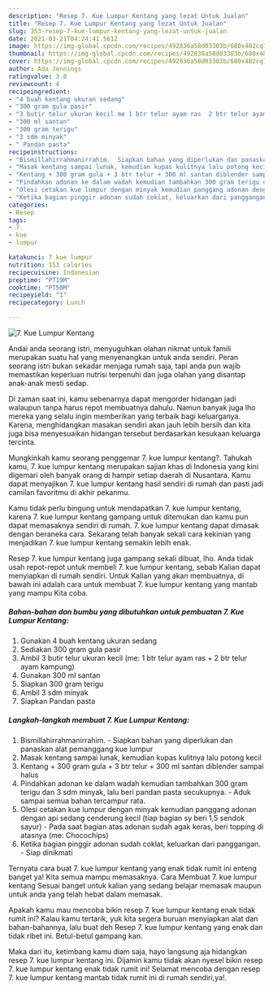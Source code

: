 ```yaml
---
description: "Resep 7. Kue Lumpur Kentang yang lezat Untuk Jualan"
title: "Resep 7. Kue Lumpur Kentang yang lezat Untuk Jualan"
slug: 353-resep-7-kue-lumpur-kentang-yang-lezat-untuk-jualan
date: 2021-03-21T04:24:41.561Z
image: https://img-global.cpcdn.com/recipes/492836a58d03303b/680x482cq70/7-kue-lumpur-kentang-foto-resep-utama.jpg
thumbnail: https://img-global.cpcdn.com/recipes/492836a58d03303b/680x482cq70/7-kue-lumpur-kentang-foto-resep-utama.jpg
cover: https://img-global.cpcdn.com/recipes/492836a58d03303b/680x482cq70/7-kue-lumpur-kentang-foto-resep-utama.jpg
author: Ada Jennings
ratingvalue: 3.8
reviewcount: 4
recipeingredient:
- "4 buah kentang ukuran sedang"
- "300 gram gula pasir"
- "3 butir telur ukuran kecil me 1 btr telur ayam ras  2 btr telur ayam kampung"
- "300 ml santan"
- "300 gram terigu"
- "3 sdm minyak"
- " Pandan pasta"
recipeinstructions:
- "Bismillahirrahmanirrahim.  Siapkan bahan yang diperlukan dan panaskan alat pemanggang kue lumpur"
- "Masak kentang sampai lunak, kemudian kupas kulitnya lalu potong kecil"
- "Kentang + 300 gram gula + 3 btr telur + 300 ml santan diblender sampai halus"
- "Pindahkan adonan ke dalam wadah kemudian tambahkan 300 gram terigu dan 3 sdm minyak, lalu beri pandan pasta secukupnya.  Aduk sampai semua bahan tercampur rata."
- "Olesi cetakan kue lumpur dengan minyak kemudian panggang adonan dengan api sedang cenderung kecil (tiap bagian sy beri 1,5 sendok sayur)  Pada saat bagian atas adonan sudah agak keras, beri topping di atasnya (me: Chocochips)"
- "Ketika bagian pinggir adonan sudah coklat, keluarkan dari panggangan.  Siap dinikmati"
categories:
- Resep
tags:
- 7
- kue
- lumpur

katakunci: 7 kue lumpur 
nutrition: 153 calories
recipecuisine: Indonesian
preptime: "PT19M"
cooktime: "PT50M"
recipeyield: "1"
recipecategory: Lunch

---
```



![7. Kue Lumpur Kentang](https://img-global.cpcdn.com/recipes/492836a58d03303b/680x482cq70/7-kue-lumpur-kentang-foto-resep-utama.jpg)

Andai anda seorang istri, menyuguhkan olahan nikmat untuk famili merupakan suatu hal yang menyenangkan untuk anda sendiri. Peran seorang istri bukan sekadar menjaga rumah saja, tapi anda pun wajib memastikan keperluan nutrisi terpenuhi dan juga olahan yang disantap anak-anak mesti sedap.

Di zaman  saat ini, kamu sebenarnya dapat mengorder hidangan jadi walaupun tanpa harus repot membuatnya dahulu. Namun banyak juga lho mereka yang selalu ingin memberikan yang terbaik bagi keluarganya. Karena, menghidangkan masakan sendiri akan jauh lebih bersih dan kita juga bisa menyesuaikan hidangan tersebut berdasarkan kesukaan keluarga tercinta. 



Mungkinkah kamu seorang penggemar 7. kue lumpur kentang?. Tahukah kamu, 7. kue lumpur kentang merupakan sajian khas di Indonesia yang kini digemari oleh banyak orang di hampir setiap daerah di Nusantara. Kamu dapat menyajikan 7. kue lumpur kentang hasil sendiri di rumah dan pasti jadi camilan favoritmu di akhir pekanmu.

Kamu tidak perlu bingung untuk mendapatkan 7. kue lumpur kentang, karena 7. kue lumpur kentang gampang untuk ditemukan dan kamu pun dapat memasaknya sendiri di rumah. 7. kue lumpur kentang dapat dimasak dengan beraneka cara. Sekarang telah banyak sekali cara kekinian yang menjadikan 7. kue lumpur kentang semakin lebih enak.

Resep 7. kue lumpur kentang juga gampang sekali dibuat, lho. Anda tidak usah repot-repot untuk membeli 7. kue lumpur kentang, sebab Kalian dapat menyiapkan di rumah sendiri. Untuk Kalian yang akan membuatnya, di bawah ini adalah cara untuk membuat 7. kue lumpur kentang yang mantab yang mampu Kita coba.

<!--inarticleads1-->

##### Bahan-bahan dan bumbu yang dibutuhkan untuk pembuatan 7. Kue Lumpur Kentang:

1. Gunakan 4 buah kentang ukuran sedang
1. Sediakan 300 gram gula pasir
1. Ambil 3 butir telur ukuran kecil (me: 1 btr telur ayam ras + 2 btr telur ayam kampung)
1. Gunakan 300 ml santan
1. Siapkan 300 gram terigu
1. Ambil 3 sdm minyak
1. Siapkan  Pandan pasta




<!--inarticleads2-->

##### Langkah-langkah membuat 7. Kue Lumpur Kentang:

1. Bismillahirrahmanirrahim.  - Siapkan bahan yang diperlukan dan panaskan alat pemanggang kue lumpur
1. Masak kentang sampai lunak, kemudian kupas kulitnya lalu potong kecil
1. Kentang + 300 gram gula + 3 btr telur + 300 ml santan diblender sampai halus
1. Pindahkan adonan ke dalam wadah kemudian tambahkan 300 gram terigu dan 3 sdm minyak, lalu beri pandan pasta secukupnya.  - Aduk sampai semua bahan tercampur rata.
1. Olesi cetakan kue lumpur dengan minyak kemudian panggang adonan dengan api sedang cenderung kecil (tiap bagian sy beri 1,5 sendok sayur)  - Pada saat bagian atas adonan sudah agak keras, beri topping di atasnya (me: Chocochips)
1. Ketika bagian pinggir adonan sudah coklat, keluarkan dari panggangan.  - Siap dinikmati




Ternyata cara buat 7. kue lumpur kentang yang enak tidak rumit ini enteng banget ya! Kita semua mampu memasaknya. Cara Membuat 7. kue lumpur kentang Sesuai banget untuk kalian yang sedang belajar memasak maupun untuk anda yang telah hebat dalam memasak.

Apakah kamu mau mencoba bikin resep 7. kue lumpur kentang enak tidak rumit ini? Kalau kamu tertarik, yuk kita segera buruan menyiapkan alat dan bahan-bahannya, lalu buat deh Resep 7. kue lumpur kentang yang enak dan tidak ribet ini. Betul-betul gampang kan. 

Maka dari itu, ketimbang kamu diam saja, hayo langsung aja hidangkan resep 7. kue lumpur kentang ini. Dijamin kamu tiidak akan nyesel bikin resep 7. kue lumpur kentang enak tidak rumit ini! Selamat mencoba dengan resep 7. kue lumpur kentang mantab tidak rumit ini di rumah sendiri,ya!.

